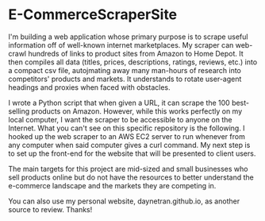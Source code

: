 # E-CommerceScraperSite

I'm building a web application whose primary purpose is to scrape useful information off of well-known internet marketplaces. My scraper can web-crawl hundreds of links to product sites from Amazon to Home Depot. It then compiles all data (titles, prices, descriptions, ratings, reviews, etc.) into a compact csv file, autojmating away many man-hours of research into competitors' products and markets. It understands to rotate user-agent headings and proxies when faced with obstacles. 

I wrote a Python script that when given a URL, it can scrape the 100 best-selling products on Amazon. However, while this works perfectly on my local computer, I want the scraper to be accessible to anyone on the Internet. What you can't see on this specific repository is the following. I hooked up the web scraper to an AWS EC2 server to run whenever from any computer when said computer gives a curl command. My next step is to set up the front-end for the website that will be presented to client users. 

The main targets for this project are mid-sized and small businesses who sell products online but do not have the resources to better understand the e-commerce landscape and the markets they are competing in.

You can also use my personal website, daynetran.github.io, as another source to review. Thanks!
